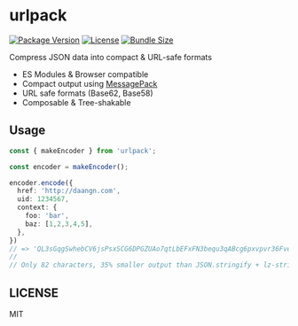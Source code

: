 # urlpack

[![Package Version](https://img.shields.io/npm/v/urlpack)](https://npm.im/urlpack)
[![License](https://img.shields.io/npm/l/urlpack)](#License)
[![Bundle Size](https://img.shields.io/bundlephobia/minzip/urlpack)](https://bundlephobia.com/package/urlpack)

Compress JSON data into compact & URL-safe formats

- ES Modules & Browser compatible
- Compact output using [MessagePack](https://msgpack.org/)
- URL safe formats (Base62, Base58)
- Composable & Tree-shakable

## Usage

```ts
const { makeEncoder } from 'urlpack';

const encoder = makeEncoder();

encoder.encode({
  href: 'http://daangn.com',
  uid: 1234567,
  context: {
    foo: 'bar',
    baz: [1,2,3,4,5],
  },
})
// => 'QL3sGqgSwhebCV6jsPsxSCG6DPGZUAo7qtLbEFxFN3bequ3qABcg6pxvpvr36FveMxCtD4zNSWSpHmxgz8'
//
// Only 82 characters, 35% smaller output than JSON.stringify + lz-string
```

## LICENSE

MIT
